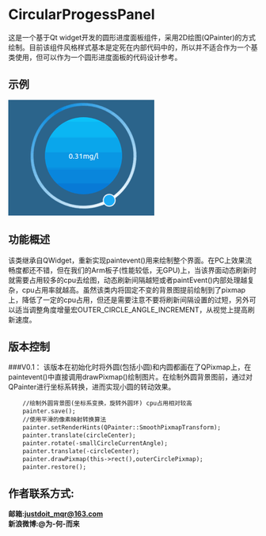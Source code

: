 # CircularProgessPanel
这是一个基于Qt widget开发的圆形进度面板组件，采用2D绘图(QPainter)的方式绘制。目前该组件风格样式基本是定死在内部代码中的，所以并不适合作为一个基类使用，但可以作为一个圆形进度面板的代码设计参考。
## 示例
![1.gif](./screenshot/1.gif)
## 功能概述
该类继承自QWidget，重新实现paintevent()用来绘制整个界面。在PC上效果流畅度都还不错，但在我们的Arm板子(性能较低，无GPU)上，当该界面动态刷新时就需要占用较多的cpu去绘图，动态刷新间隔越短或者paintEvent()内部处理越复杂，cpu占用率就越高。虽然该类内将固定不变的背景图提前绘制到了pixmap上，降低了一定的cpu占用，但还是需要注意不要将刷新间隔设置的过短，另外可以适当调整角度增量宏OUTER_CIRCLE_ANGLE_INCREMENT，从视觉上提高刷新速度。  
## 版本控制
###V0.1：
该版本在初始化时将外圆(包括小圆)和内圆都画在了QPixmap上，在paintevent()中直接调用drawPixmap()绘制图片。在绘制外圆背景图前，通过对QPainter进行坐标系转换，进而实现小圆的转动效果。  
```
	//绘制外圆背景图(坐标系变换，旋转外圆环) cpu占用相对较高
    painter.save();
    //使用平滑的像素映射转换算法
    painter.setRenderHints(QPainter::SmoothPixmapTransform);
    painter.translate(circleCenter);
    painter.rotate(-smallCircleCurrentAngle);
    painter.translate(-circleCenter);
    painter.drawPixmap(this->rect(),outerCirclePixmap);
    painter.restore();
```

## 作者联系方式:
**邮箱:justdoit_mqr@163.com**  
**新浪微博:@为-何-而来**  
